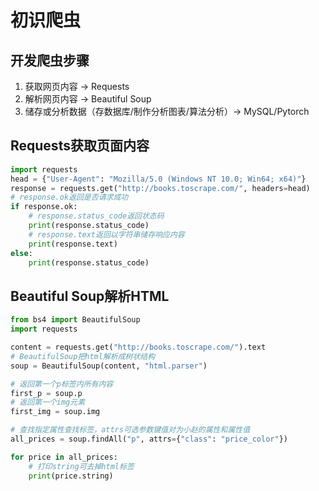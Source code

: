 # 初识爬虫

## 开发爬虫步骤

1.  获取网页内容 → Requests
2.  解析网页内容 → Beautiful Soup
3.  储存或分析数据（存数据库/制作分析图表/算法分析）→ MySQL/Pytorch



## Requests获取页面内容

```python
import requests
head = {"User-Agent": "Mozilla/5.0 (Windows NT 10.0; Win64; x64)"}
response = requests.get("http://books.toscrape.com/", headers=head)
# response.ok返回是否请求成功
if response.ok:
    # response.status_code返回状态码
    print(response.status_code)
    # response.text返回以字符串储存响应内容
    print(response.text)
else:
    print(response.status_code)
```



## Beautiful Soup解析HTML

```python
from bs4 import BeautifulSoup
import requests

content = requests.get("http://books.toscrape.com/").text
# BeautifulSoup把html解析成树状结构
soup = BeautifulSoup(content, "html.parser")

# 返回第一个p标签内所有内容
first_p = soup.p
# 返回第一个img元素
first_img = soup.img

# 查找指定属性查找标签，attrs可选参数键值对为小赵的属性和属性值
all_prices = soup.findAll("p", attrs={"class": "price_color"})

for price in all_prices:
    # 打印string可去掉html标签
    print(price.string)

```



